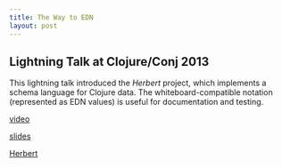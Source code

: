 ```yaml
---
title: The Way to EDN
layout: post
---
```


## Lightning Talk at Clojure/Conj 2013

This lightning talk introduced the *Herbert* project, which implements a schema language for
Clojure data. The whiteboard-compatible notation (represented as EDN values) is useful for
documentation and testing.

[video](http://www.youtube.com/watch?v=bmHTFo2Rf2w&t=19m55s)

[slides](https://speakerdeck.com/miner/the-way-to-edn)

[Herbert](https://github.com/miner/herbert)


